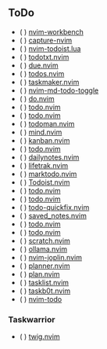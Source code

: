 ## ToDo
* ( ) [nvim-workbench](https://github.com/marcushwz/nvim-workbench)
* ( ) [capture-nvim](https://github.com/nagy135/capture-nvim)
* ( ) [nvim-todoist.lua](https://github.com/smolck/nvim-todoist.lua)
* ( ) [todotxt.nvim](https://github.com/arnarg/todotxt.nvim)
* ( ) [due.nvim](https://github.com/NFrid/due.nvim)
* ( ) [todos.nvim](https://github.com/defntvdm/todos.nvim)
* ( ) [taskmaker.nvim](https://github.com/amiroslaw/taskmaker.nvim)
* ( ) [nvim-md-todo-toggle](https://github.com/unamatasanatarai/nvim-md-todo-toggle)
* ( ) [do.nvim](https://github.com/nocksock/do.nvim)
* ( ) [todo.nvim](https://github.com/MaximilianLloyd/todo.nvim)
* ( ) [todo.nvim](https://github.com/alex-laycalvert/todo.nvim)
* ( ) [todoman.nvim](https://github.com/torcor-dev/todoman.nvim)
* ( ) [mind.nvim](https://github.com/malramsay64/mind.nvim)
* ( ) [kanban.nvim](https://github.com/arakkkkk/kanban.nvim)
* ( ) [todo.nvim](https://github.com/Cartogy/todo.nvim)
* ( ) [dailynotes.nvim](https://github.com/kperath/dailynotes.nvim)
* ( ) [lifetrak.nvim](https://github.com/psaikido/lifetrak.nvim)
* ( ) [marktodo.nvim](https://github.com/arakkkkk/marktodo.nvim)
* ( ) [Todoist.nvim](https://github.com/ca-mantis-shrimp/Todoist.nvim)
* ( ) [todo.nvim](https://github.com/jed-richards/todo.nvim)
* ( ) [todo.nvim](https://github.com/oncomouse/todo.nvim)
* ( ) [todo-quickfix.nvim](https://github.com/mvolkmann/todo-quickfix.nvim)
* ( ) [saved_notes.nvim](https://github.com/rareitems/saved_notes.nvim)
* ( ) [todo.nvim](https://github.com/pablopunk/todo.nvim)
* ( ) [todo.nvim](https://github.com/mariogarridopt/todo.nvim)
* ( ) [scratch.nvim](https://github.com/aymenhafeez/scratch.nvim)
* ( ) [ollama.nvim](https://github.com/marco-souza/ollama.nvim)
* ( ) [nvim-joplin.nvim](https://github.com/yoshigoya/nvim-joplin.nvim)
* ( ) [planner.nvim](https://github.com/jungyong0615dot/planner.nvim)
* ( ) [plan.nvim](https://github.com/kimpors/plan.nvim)
* ( ) [tasklist.nvim](https://github.com/rrossmiller/tasklist.nvim)
* ( ) [taskb0t.nvim](https://github.com/LandonTr0n/taskb0t.nvim)
* ( ) [nvim-todo](https://github.com/ManasPatil0967/nvim-todo)
### Taskwarrior
* ( ) [twig.nvim](https://github.com/hugginsio/twig.nvim)


